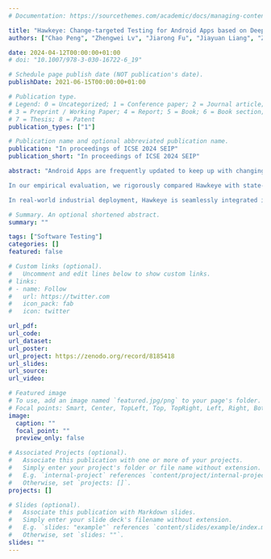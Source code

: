 ```yaml
---
# Documentation: https://sourcethemes.com/academic/docs/managing-content/

title: "Hawkeye: Change-targeted Testing for Android Apps based on Deep Reinforcement Learning"
authors: ["Chao Peng", "Zhengwei Lv", "Jiarong Fu", "Jiayuan Liang", "Zhao Zhang", "Ajitha Rajan", "Ping Yang"]

date: 2024-04-12T00:00:00+01:00
# doi: "10.1007/978-3-030-16722-6_19"

# Schedule page publish date (NOT publication's date).
publishDate: 2021-06-15T00:00:00+01:00

# Publication type.
# Legend: 0 = Uncategorized; 1 = Conference paper; 2 = Journal article;
# 3 = Preprint / Working Paper; 4 = Report; 5 = Book; 6 = Book section;
# 7 = Thesis; 8 = Patent
publication_types: ["1"]

# Publication name and optional abbreviated publication name.
publication: "In proceedings of ICSE 2024 SEIP"
publication_short: "In proceedings of ICSE 2024 SEIP"

abstract: "Android Apps are frequently updated to keep up with changing user, hardware, and business demands. Ensuring the correctness of App updates through extensive testing is crucial to avoid potential bugs reaching the end user. Existing Android testing tools generate GUI events that focus on improving the test coverage of the entire App rather than prioritising updates and its impacted elements. Recent research has proposed change-focused testing but relies on random exploration to exercise the updates and impacted GUI elements that is ineffective and slow for large complex Apps with a huge input exploration space. At ByteDance, our established model-based GUI testing tool, Fastbot2, has been in successful deployment for nearly three years. Fastbot2 leverages event-activity transition models derived from past App explorations to achieve enhanced test coverage efficiently. A pivotal insight we gained is that the knowledge of event-activity transitions is equally valuable in effectively targeting changes introduced by App updates. This insight propelled our proposal for directed testing of App updates with Hawkeye. Hawkeye excels in prioritizing GUI actions associated with code changes through deep reinforcement learning from historical exploration data.

In our empirical evaluation, we rigorously compared Hawkeye with state-of-the-art tools like Fastbot2 and ARES. We utilized 10 popular open-source Apps and a notable commercial App for this evaluation. The results showcased that Hawkeye consistently outperforms Fastbot2 and ARES in generating GUI event sequences that effectively target changed functions, both in open-source and commercial App contexts.

In real-world industrial deployment, Hawkeye is seamlessly integrated into our development pipeline, performing smoke testing for merge requests in a complex commercial App. The positive feedback received from our App development teams further affirmed Hawkeye's ability in testing App updates effectively."

# Summary. An optional shortened abstract.
summary: ""

tags: ["Software Testing"]
categories: []
featured: false

# Custom links (optional).
#   Uncomment and edit lines below to show custom links.
# links:
# - name: Follow
#   url: https://twitter.com
#   icon_pack: fab
#   icon: twitter

url_pdf:
url_code:
url_dataset:
url_poster:
url_project: https://zenodo.org/record/8185418
url_slides:
url_source:
url_video:

# Featured image
# To use, add an image named `featured.jpg/png` to your page's folder. 
# Focal points: Smart, Center, TopLeft, Top, TopRight, Left, Right, BottomLeft, Bottom, BottomRight.
image:
  caption: ""
  focal_point: ""
  preview_only: false

# Associated Projects (optional).
#   Associate this publication with one or more of your projects.
#   Simply enter your project's folder or file name without extension.
#   E.g. `internal-project` references `content/project/internal-project/index.md`.
#   Otherwise, set `projects: []`.
projects: []

# Slides (optional).
#   Associate this publication with Markdown slides.
#   Simply enter your slide deck's filename without extension.
#   E.g. `slides: "example"` references `content/slides/example/index.md`.
#   Otherwise, set `slides: ""`.
slides: ""
---
```

